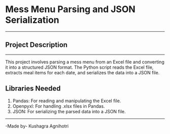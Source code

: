# Mess Menu Parsing and JSON Serialization
----
## Project Description
----
This project involves parsing a mess menu from an Excel file and converting it into a structured JSON format. The Python script reads the Excel file, extracts meal items for each date, and serializes the data into a JSON file.

## Libraries Needed
1. Pandas: For reading and manipulating the Excel file.
2. Openpyxl: For handling .xlsx files in Pandas.
3. JSON: For serializing the parsed data into a JSON file.
----
-Made by- Kushagra Agnihotri
